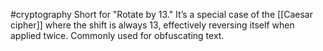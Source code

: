 #cryptography 
Short for "Rotate by 13." It’s a special case of the [[Caesar cipher]] where the shift is always 13, effectively reversing itself when applied twice. Commonly used for obfuscating text.